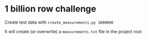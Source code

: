 # 1 billion row challenge
Create test data with
`create_measurements.py 1000000`

It will create (or overwrite) a `measurements.txt` file in the project root
